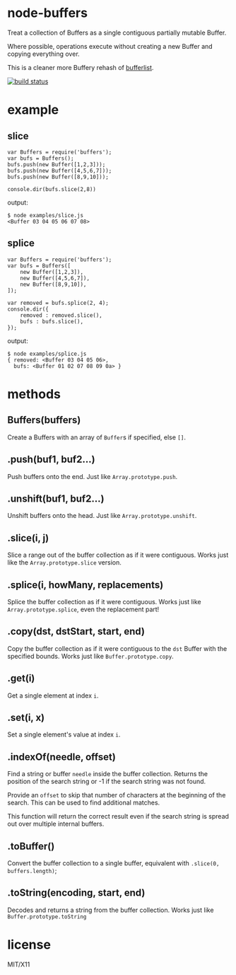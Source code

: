 node-buffers
=======

Treat a collection of Buffers as a single contiguous partially mutable Buffer.

Where possible, operations execute without creating a new Buffer and copying
everything over.

This is a cleaner more Buffery rehash of
[bufferlist](http://github.com/substack/node-bufferlist).

[![build status](https://secure.travis-ci.org/substack/node-buffers.png)](http://travis-ci.org/substack/node-buffers)

example
=======

slice
-----

    var Buffers = require('buffers');
    var bufs = Buffers();
    bufs.push(new Buffer([1,2,3]));
    bufs.push(new Buffer([4,5,6,7]));
    bufs.push(new Buffer([8,9,10]));

    console.dir(bufs.slice(2,8))

output:

    $ node examples/slice.js
    <Buffer 03 04 05 06 07 08>

splice
------

    var Buffers = require('buffers');
    var bufs = Buffers([
        new Buffer([1,2,3]),
        new Buffer([4,5,6,7]),
        new Buffer([8,9,10]),
    ]);

    var removed = bufs.splice(2, 4);
    console.dir({
        removed : removed.slice(),
        bufs : bufs.slice(),
    });

output:

    $ node examples/splice.js
    { removed: <Buffer 03 04 05 06>,
      bufs: <Buffer 01 02 07 08 09 0a> }

methods
=======

Buffers(buffers)
----------------

Create a Buffers with an array of `Buffer`s if specified, else `[]`.

.push(buf1, buf2...)
--------------------

Push buffers onto the end. Just like `Array.prototype.push`.

.unshift(buf1, buf2...)
-----------------------

Unshift buffers onto the head. Just like `Array.prototype.unshift`.

.slice(i, j)
------------

Slice a range out of the buffer collection as if it were contiguous.
Works just like the `Array.prototype.slice` version.

.splice(i, howMany, replacements)
---------------------------------

Splice the buffer collection as if it were contiguous.
Works just like `Array.prototype.splice`, even the replacement part!

.copy(dst, dstStart, start, end)
--------------------------------

Copy the buffer collection as if it were contiguous to the `dst` Buffer with the
specified bounds.
Works just like `Buffer.prototype.copy`.

.get(i)
-------

Get a single element at index `i`.

.set(i, x)
----------

Set a single element's value at index `i`.

.indexOf(needle, offset)
----------

Find a string or buffer `needle` inside the buffer collection. Returns
the position of the search string or -1 if the search string was not
found.

Provide an `offset` to skip that number of characters at the beginning
of the search. This can be used to find additional matches.

This function will return the correct result even if the search string
is spread out over multiple internal buffers.

.toBuffer()
-----------

Convert the buffer collection to a single buffer, equivalent with `.slice(0, buffers.length)`;

.toString(encoding, start, end)
-----------

Decodes and returns a string from the buffer collection.
Works just like `Buffer.prototype.toString`

license
=======

MIT/X11
